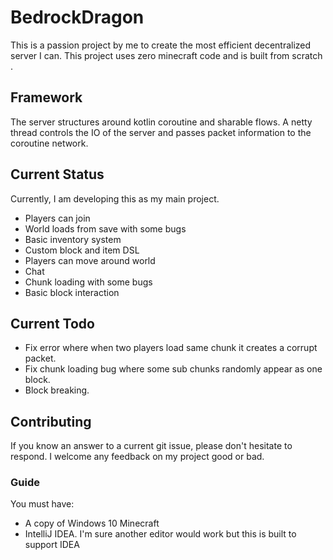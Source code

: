 # BedrockDragon

This is a passion project by me to create the most efficient decentralized server I can. This project uses zero minecraft code and is built from scratch
.

## Framework

The server structures around kotlin coroutine and sharable flows. A netty thread controls the IO of the server and passes packet information to the
coroutine network.


## Current Status

Currently, I am developing this as my main project.

- Players can join
- World loads from save with some bugs
- Basic inventory system
- Custom block and item DSL
- Players can move around world
- Chat
- Chunk loading with some bugs
- Basic block interaction
## Current Todo
       
          
- Fix error where when two players load same chunk it creates a corrupt packet.
- Fix chunk loading bug where some sub chunks randomly appear as one block.
- Block breaking.


## Contributing

If you know an answer to a current git issue, please don't hesitate to respond. I welcome any feedback on my project good or bad.
### Guide

You must have:
- A copy of Windows 10 Minecraft
- IntelliJ IDEA. I'm sure another editor would work but this is built to support IDEA

